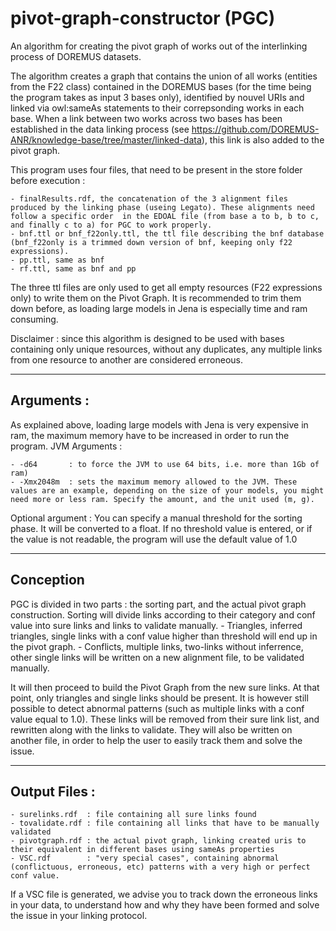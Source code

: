 # pivot-graph-constructor (PGC)
An algorithm for creating the pivot graph of works out of the interlinking process of DOREMUS datasets.

The algorithm creates a graph that contains the union of all works (entities from the F22 class) contained in the DOREMUS bases (for the time being the program takes as input 3 bases only), identified by nouvel URIs and linked via owl:sameAs statements to their correpsonding works in each base. When a link between two works across two bases has been established in the data linking process (see https://github.com/DOREMUS-ANR/knowledge-base/tree/master/linked-data), this link is also added to the pivot graph. 


This program uses four files, that need to be present in the store folder before execution :

	- finalResults.rdf, the concatenation of the 3 alignment files produced by the linking phase (useing Legato). These alignments need follow a specific order  in the EDOAL file (from base a to b, b to c, and finally c to a) for PGC to work properly.
	- bnf.ttl or bnf_f22only.ttl, the ttl file describing the bnf database (bnf_f22only is a trimmed down version of bnf, keeping only f22 expressions).
	- pp.ttl, same as bnf 
	- rf.ttl, same as bnf and pp

The three ttl files are only used to get all empty resources (F22 expressions only) to write them on the Pivot Graph. It is recommended to trim them down before, as loading large models in Jena is especially time and ram consuming.

Disclaimer : since this algorithm is designed to be used with bases containing only unique resources, without any duplicates, any multiple links from one resource to another are considered erroneous.

----------------
Arguments : 
----------------

As explained above, loading large models with Jena is very expensive in ram, the maximum memory have to be increased in order to run the program.
JVM Arguments : 

	- -d64       : to force the JVM to use 64 bits, i.e. more than 1Gb of ram)
	- -Xmx2048m  : sets the maximum memory allowed to the JVM. These values are an example, depending on the size of your models, you might need more or less ram. Specify the amount, and the unit used (m, g).

Optional argument : 
	You can specify a manual threshold for the sorting phase. It will be converted to a float. If no threshold value is entered, or if the value is not readable, the program will use the default value of 1.0


----------------
Conception
----------------

PGC is divided in two parts : the sorting part, and the actual pivot graph construction. 
Sorting will divide links according to their category and conf value into sure links and links to validate manually. 
	- Triangles, inferred triangles, single links with a conf value higher than threshold will end up in the pivot graph.
	- Conflicts, multiple links, two-links without inferrence, other single links will be written on a new alignment file, to be validated manually.

It will then proceed to build the Pivot Graph from the new sure links. At that point, only triangles and single links should be present. It is however still possible to detect abnormal patterns (such as multiple links with a conf value equal to 1.0). These links will be removed from their sure link list, and rewritten along with the links to validate. They will also be written on another file, in order to help the user to easily track them and solve the issue. 


----------------
Output Files : 
----------------

	- surelinks.rdf  : file containing all sure links found
	- tovalidate.rdf : file containing all links that have to be manually validated
	- pivotgraph.rdf : the actual pivot graph, linking created uris to their equivalent in different bases using sameAs properties
	- VSC.rdf        : "very special cases", containing abnormal (conflictuous, erroneous, etc) patterns with a very high or perfect conf value.

If a VSC file is generated, we advise you to track down the erroneous links in your data, to understand how and why they have been formed and solve the issue in your linking protocol.
